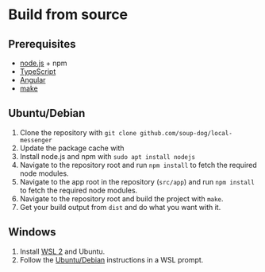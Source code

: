# Build from source
## Prerequisites
- [node.js](https://nodejs.org) + npm
- [TypeScript](https://www.typescriptlang.org)
- [Angular](https://angular.io)
- [make](https://en.wikipedia.org/wiki/Make_(software))

## Ubuntu/Debian
1. Clone the repository with `git clone github.com/soup-dog/local-messenger`
2. Update the package cache with 
2. Install node.js and npm with `sudo apt install nodejs`
3. Navigate to the repository root and run `npm install` to fetch the required node modules.
4. Navigate to the app root in the repository (`src/app`) and run `npm install` to fetch the required node modules.
5. Navigate to the repository root and build the project with `make`.
6. Get your build output from `dist` and do what you want with it.

## Windows
1. Install [WSL 2](https://docs.microsoft.com/en-us/windows/wsl/install-win10) and Ubuntu.
2. Follow the [Ubuntu/Debian](##Ubuntu/Debian) instructions in a WSL prompt.